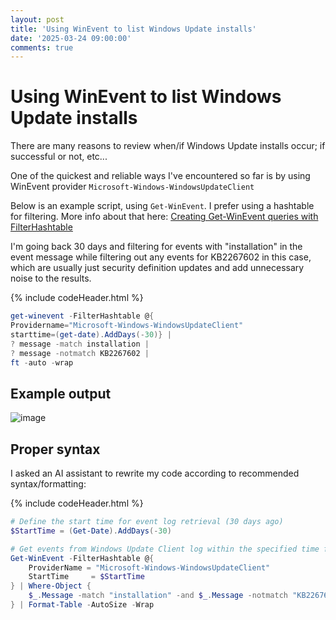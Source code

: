 ```yaml
---
layout: post
title: 'Using WinEvent to list Windows Update installs'
date: '2025-03-24 09:00:00'
comments: true
---
```


# Using WinEvent to list Windows Update installs

There are many reasons to review when/if Windows Update installs occur; if successful or not, etc...

One of the quickest and reliable ways I've encountered so far is by using WinEvent provider `Microsoft-Windows-WindowsUpdateClient`

Below is an example script, using `Get-WinEvent`. I prefer using a hashtable for filtering. More info about that here: [Creating Get-WinEvent queries with FilterHashtable](https://learn.microsoft.com/en-us/powershell/scripting/samples/creating-get-winevent-queries-with-filterhashtable?view=powershell-5.1)

I'm going back 30 days and filtering for events with "installation" in the event message while filtering out any events for KB2267602 in this case, which are usually just security definition updates and add unnecessary noise to the results. 

{% include codeHeader.html %}
```powershell
get-winevent -FilterHashtable @{
Providername="Microsoft-Windows-WindowsUpdateClient"
starttime=(get-date).AddDays(-30)} | 
? message -match installation | 
? message -notmatch KB2267602 | 
ft -auto -wrap
```

## Example output

![image](https://github.com/user-attachments/assets/efca5b54-9daa-4625-aea4-819ab0c85654)

## Proper syntax

I asked an AI assistant to rewrite my code according to recommended syntax/formatting: 

{% include codeHeader.html %}
```powershell
# Define the start time for event log retrieval (30 days ago)
$StartTime = (Get-Date).AddDays(-30)

# Get events from Windows Update Client log within the specified time frame
Get-WinEvent -FilterHashtable @{
    ProviderName = "Microsoft-Windows-WindowsUpdateClient"
    StartTime     = $StartTime
} | Where-Object { 
    $_.Message -match "installation" -and $_.Message -notmatch "KB2267602"
} | Format-Table -AutoSize -Wrap 

```
